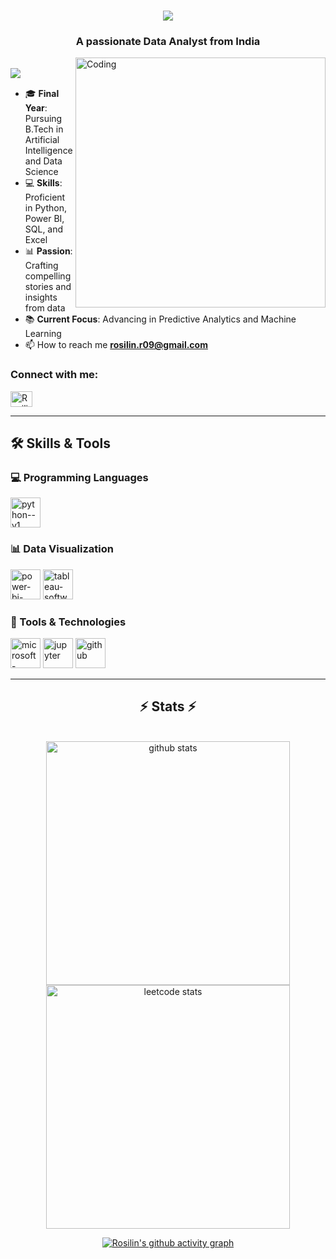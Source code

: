 <!--
[![MasterHead](https://firebasestorage.googleapis.com/v0/b/flexi-coding.appspot.com/o/dempgi7-520f8d5f-63d4-4453-8822-dbc149ae27f8.gif?alt=media&token=91c0c7b2-93c3-4029-b011-1a8703c5730d)](https://rishavchanda.io)
-->
<h1 align="center">
    <img src="https://readme-typing-svg.herokuapp.com/?font=Righteous&size=35&center=true&vCenter=true&width=500&height=70&duration=4000&lines=Hi+There!+😸;+I'm+Rosilin🌹!;" />
</h1>

<h3 align="center">A passionate Data Analyst from India</h3>
<img align="right" alt="Coding" width="400" src="https://cdn.dribbble.com/users/1162077/screenshots/3848914/programmer.gif">

<br/>

<img align="left" src="https://visitor-badge.laobi.icu/badge?page_id=rosilin09.rosilin09" />

<br/>

- 🎓 **Final Year**: Pursuing B.Tech in Artificial Intelligence and Data Science  
- 💻 **Skills**: Proficient in Python, Power BI, SQL, and Excel  
- 📊 **Passion**: Crafting compelling stories and insights from data  
- 📚 **Current Focus**: Advancing in Predictive Analytics and Machine Learning  
- 📫 How to reach me **rosilin.r09@gmail.com**

<h3 align="left">Connect with me:</h3>
<p align="left">
<a href="https://linkedin.com/in/rosilin-r09" target="blank"><img align="center" src="https://raw.githubusercontent.com/rahuldkjain/github-profile-readme-generator/master/src/images/icons/Social/linked-in-alt.svg" alt="Rosilin" height="25" width="35" /></a>

---

## 🛠️ Skills & Tools

### 💻 Programming Languages
<img width="48" height="48" src="https://img.icons8.com/color/48/python--v1.png" alt="python--v1"/>

### 📊 Data Visualization
<img width="48" height="48" src="https://img.icons8.com/fluency/48/power-bi-2021.png" alt="power-bi-2021"/> <img width="48" height="48" src="https://img.icons8.com/color/48/tableau-software.png" alt="tableau-software"/> 

### 🧰 Tools & Technologies
<img width="48" height="48" src="https://img.icons8.com/color/48/microsoft-excel-2019--v1.png" alt="microsoft-excel-2019--v1"/> <img width="48" height="48" src="https://img.icons8.com/fluency/48/jupyter.png" alt="jupyter"/> <img width="48" height="48" src="https://img.icons8.com/sf-regular-filled/48/github.png" alt="github"/>

---

<h2 align="center">⚡ Stats ⚡</h2>
<br>
<div align=center>
  <img width=390 src="https://github-readme-stats.vercel.app/api/top-langs?username=rosilin09&show_icons=true&locale=en&layout=compact&theme=tokyonight" alt="github stats"/>


  <img width=390 src="https://leetcard.jacoblin.cool/Rosilin09?theme=dark&font=Tiro%20Tamil" alt="leetcode stats" />
  <br/>

[![Rosilin's github activity graph](https://github-readme-activity-graph.vercel.app/graph?username=rosilin09&bg_color=231f1f&color=bcd7d7&line=63a0bb&point=b6c5d3&area=true&hide_border=true)](https://github.com/ashutosh00710/github-readme-activity-graph)
